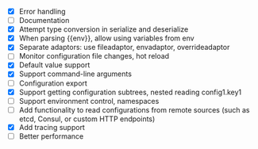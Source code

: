 - [x] Error handling
- [ ] Documentation
- [x] Attempt type conversion in serialize and deserialize
- [x] When parsing {{env}}, allow using variables from env
- [x] Separate adaptors: use fileadaptor, envadaptor, overrideadaptor
- [ ] Monitor configuration file changes, hot reload
- [x] Default value support
- [x] Support command-line arguments
- [ ] Configuration export
- [x] Support getting configuration subtrees, nested reading config1.key1
- [ ] Support environment control, namespaces
- [ ] Add functionality to read configurations from remote sources (such as etcd, Consul, or custom HTTP endpoints)
- [x] Add tracing support
- [ ] Better performance
